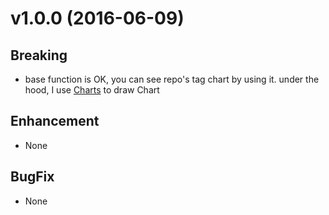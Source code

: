 # v1.0.0 (2016-06-09)

## Breaking

* base function is OK, you can see repo's tag chart by using it.
under the hood, I use [Charts](https://github.com/danielgindi/Charts) to draw Chart

## Enhancement

* None

## BugFix

* None